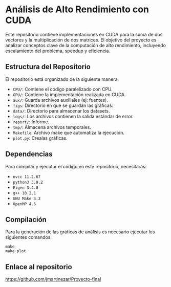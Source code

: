 # Análisis de Alto Rendimiento con CUDA

Este repositorio contiene implementaciones en CUDA para la suma de dos vectores y la multiplicación de dos matrices. El objetivo del proyecto es analizar conceptos clave de la computación de alto rendimiento, incluyendo escalamiento del problema, speedup y eficiencia.

## Estructura del Repositorio

El repositorio está organizado de la siguiente manera:

- `CPU/`: Contiene el código paralelizado con CPU.
- `GPU/`: Contiene la implementación realizada en CUDA.
- `aux/`: Guarda archivos auxiliales (ej: fuentes).
- `figs`: Directorio en que se guardan las gráficas.
- `data/`: Directorio para almacenar los datasets.
- `logs/`: Los archivos contienen la salida estándar de error.
- `report/`: Informe.
- `tmp/`: Almacena archivos temporales.
- `Makefile`: Archivo make que automatiza la ejecución.
- `plot.py`: Crealas gráficas.

## Dependencias

Para compilar y ejecutar el código en este repositorio, necesitarás:

- `nvcc 11.2.67`
- `python3 3.9.2`
- `Eigen 3.4.0`
- `g++ 10.2.1`
- `GNU Make 4.3`
- `OpenMP 4.5`

## Compilación

Para la generación de las gráficas de análisis es necesario ejecutar los siguientes comandos.

```
make
make plot
```

## Enlace al repositorio
https://github.com/jmartinezar/Proyecto-final